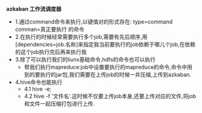 **azkaban 工作流调度器**
- 1.通过command命令来执行,以键值对的形式存在:
type=command
comman=真正要执行 的命令
- 2.在执行的时候经常需要执行多个job,需要有先后顺序,用[dependencies=job.名称]来指定我当前要执行的job依赖于哪儿个job,在依赖的这个job执行完后再来执行我
- 3.除了可以执行我们的liunx基础命令,hdfs的命令也可以执行
	- 帮我们执行mapreduce:job中设置要执行的mapreduce的命令,命令中用到的要执行的jar包,我们需要在上传job的时候一并压缩,上传到azkaban.
- 4.hive命令也能执行
	- 4.1 hive -e;
	- 4.2 hive -f '文件名'.这时候不仅要上传job本身,还要上传对应的文件,将job和文件一起压缩打包进行上传.
